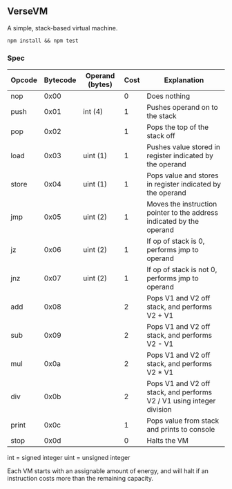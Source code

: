 ## VerseVM

A simple, stack-based virtual machine.

`npm install && npm test`

### Spec

Opcode | Bytecode | Operand (bytes) | Cost | Explanation
------ | -------- | --------------- | ---- | -----------
nop | 0x00 | | 0 | Does nothing
push | 0x01 | int (4) | 1 | Pushes operand on to the stack
pop | 0x02 | | 1 | Pops the top of the stack off
load | 0x03 | uint (1) | 1 | Pushes value stored in register indicated by the operand
store | 0x04 | uint (1) | 1 | Pops value and stores in register indicated by the operand
jmp | 0x05 | uint (2) | 1 | Moves the instruction pointer to the address indicated by the operand
jz | 0x06 | uint (2) | 1 | If op of stack is 0, performs jmp to operand
jnz | 0x07 | uint (2) | 1 | If op of stack is not 0, performs jmp to operand
add | 0x08 | | 2 | Pops V1 and V2 off stack, and performs V2 + V1
sub | 0x09 | | 2 | Pops V1 and V2 off stack, and performs V2 - V1
mul | 0x0a | | 2 | Pops V1 and V2 off stack, and performs V2 * V1
div | 0x0b | | 2 | Pops V1 and V2 off stack, and performs V2 / V1 using integer division
print | 0x0c | | 1 | Pops value from stack and prints to console
stop | 0x0d | | 0 | Halts the VM

int = signed integer
uint = unsigned integer

Each VM starts with an assignable amount of energy, and will halt if an 
instruction costs more than the remaining capacity.
